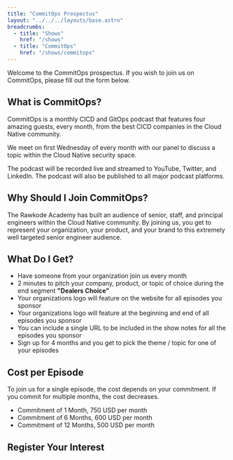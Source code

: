 ```yaml
---
title: "CommitOps Prospectus"
layout: "../../../layouts/base.astro"
breadcrumbs:
  - title: "Shows"
    href: "/shows"
  - title: "CommitOps"
    href: "/shows/commitops"
---
```


Welcome to the CommitOps prospectus. If you wish to join us on CommitOps, please fill out the form below.

## What is CommitOps?

CommitOps is a monthly CICD and GitOps podcast that features four amazing guests, every month, from the best CICD companies in the Cloud Native community.

We meet on first Wednesday of every month with our panel to discuss a topic within the Cloud Native security space.

The podcast will be recorded live and streamed to YouTube, Twitter, and LinkedIn. The podcast will also be published to all major podcast platforms.

## Why Should I Join CommitOps?

The Rawkode Academy has built an audience of senior, staff, and principal engineers within the Cloud Native community. By joining us, you get to represent your organization, your product, and your brand to this extremely well targeted senior engineer audience.

## What Do I Get?

- Have someone from your organization join us every month
- 2 minutes to pitch your company, product, or topic of choice during the end segment **"Dealers Choice"**
- Your organizations logo will feature on the website for all episodes you sponsor
- Your organizations logo will feature at the beginning and end of all episodes you sponsor
- You can include a single URL to be included in the show notes for all the episodes you sponsor
- Sign up for 4 months and you get to pick the theme / topic for one of your episodes

## Cost per Episode

To join us for a single episode, the cost depends on your commitment. If you commit for multiple months, the cost decreases.

- Commitment of 1 Month, 750 USD per month
- Commitment of 6 Months, 600 USD per month
- Commitment of 12 Months, 500 USD per month

## Register Your Interest

<div id="my-reform"></div>

<script id="reform-script" src="https://embed.reform.app/v1/embed.js"></script>

<script>
  window.Reform = window.Reform || function () {
    (Reform.q = Reform.q || []).push(arguments);
  };
</script>

<script>
  Reform("init", {
    url: "https://forms.reform.app/rawkode/commitops-join/vslwft",
    target: "#my-reform",
    background: "transparent",
  });
</script>
